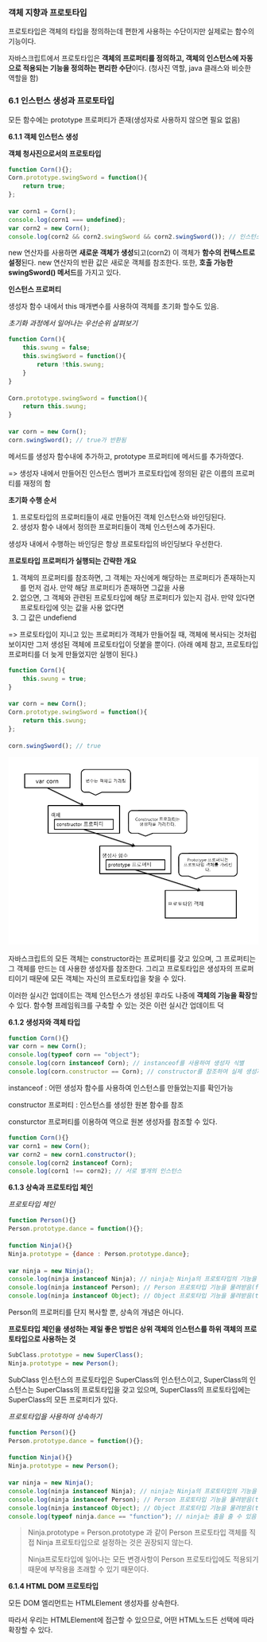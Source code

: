 ### 객체 지향과 프로토타입

프로토타입은 객체의 타입을 정의하는데 편한게 사용하는 수단이지만 실제로는 함수의 기능이다.

자바스크립트에서 프로토타입은 **객체의 프로퍼티를 정의하고, 객체의 인스턴스에 자동으로 적용되는 기능을 정의하는 편리한 수단**이다. (청사진 역할, java 클래스와 비슷한 역할을 함)



### 6.1 인스턴스 생성과 프로토타입

모든 함수에는 prototype 프로퍼티가 존재(생성자로 사용하지 않으면 필요 없음)

**6.1.1 객체 인스턴스 생성**

**객체 청사진으로서의 프로토타입**

```javascript
function Corn(){};
Corn.prototype.swingSword = function(){
    return true;
};

var corn1 = Corn();
console.log(corn1 === undefined);
var corn2 = new Corn();
console.log(corn2 && corn2.swingSword && corn2.swingSword()); // 인스턴스가 존재하고 메서드도 호출 가능
```

new 연산자를 사용하면 **새로운 객체가 생성**되고(corn2) 이 객체가 **함수의 컨텍스트로 설정**된다. new 연산자의 반환 값은 새로운 객체를 참조한다. 또한, **호출 가능한 swingSword() 메서드**를 가지고 있다.



**인스턴스 프로퍼티**

생성자 함수 내에서 this 매개변수를 사용하여 객체를 초기화 할수도 있음.

*초기화 과정에서 일어나는 우선순위 살펴보기*

```javascript
function Corn(){
    this.swung = false;
    this.swingSword = function(){
        return !this.swung;
    }
}

Corn.prototype.swingSword = function(){
    return this.swung;
}

var corn = new Corn();
corn.swingSword(); // true가 반환됨
```

메서드를 생성자 함수내에 추가하고, prototype 프로퍼티에 메서드를 추가하였다.

=> 생성자 내에서 만들어진 인스턴스 멤버가 프로토타입에 정의된 같은 이름의 프로퍼티를 재정의 함



**초기화 수행 순서**

1. 프로토타입의 프로퍼티들이 새로 만들어진 객체 인스턴스와 바인딩된다.
2. 생성자 함수 내에서 정의한 프로퍼티들이 객체 인스턴스에 추가된다.

생성자 내에서 수행하는 바인딩은 항상 프로토타입의 바인딩보다 우선한다.



**프로토타입 프로퍼티가 실행되는 간략한 개요**

1. 객체의 프로퍼티를 참조하면, 그 객체는 자신에게 해당하는 프로퍼티가 존재하는지를 먼저 검사. 만약 해당 프로퍼티가 존재하면 그값을 사용
2. 없으면, 그 객체와 관련된 프로토타입에 해당 프로퍼티가 있는지 검사. 만약 있다면 프로토타입에 잇는 값을 사용 없다면
3. 그 값은 undefiend

=> 프로토타입이 지니고 있는 프로퍼티가 객체가 만들어질 때, 객체에 복사되는 것처럼 보이지만 그저 생성된 객체에 프로토타입이 덧붙을 뿐이다. (아래 예제 참고, 프로토타입 프로퍼티를 더 늦게 만들었지만 실행이 된다.)

```javascript
function Corn(){
    this.swung = true;
}

var corn = new Corn();
Corn.prototype.swingSword = function(){
    return this.swung;
};

corn.swingSword(); // true
```

![1546863680521](./diagram1.png)

자바스크립트의 모든 객체는 constructor라는 프로퍼티를 갖고 있으며, 그 프로퍼티는 그 객체를 만드는 데 사용한 생성자를 참조한다. 그리고 프로토타입은 생성자의 프로퍼티이기 때문에 모든 객체는 자신의 프로토타입을 찾을 수 있다.

이러한 실시간 업데이트는  객체 인스턴스가 생성된 후라도 나중에 **객체의 기능을 확장**할 수 있다. 함수형 프레임워크를 구축할 수 있는 것은 이런 실시간 업데이트 덕



**6.1.2 생성자와 객체 타입**

```javascript
function Corn(){}
var corn = new Corn();
console.log(typeof corn == "object");
console.log(corn instanceof Corn); // instanceof를 사용하여 생성자 식별
console.log(corn.constructor == Corn); // constructor를 참조하여 실제 생성자 함수 참조
```

instanceof : 어떤 생성자 함수를 사용하여 인스턴스를 만들었는지를 확인가능

constructor 프로퍼티 : 인스턴스를 생성한 원본 함수를 참조

consturctor 프로퍼티를 이용하여 역으로 원본 생성자를 참조할 수 있다.

```javascript
function Corn(){}
var corn1 = new Corn();
var corn2 = new corn1.constructor();
console.log(corn2 instanceof Corn);
console.log(corn1 !== corn2); // 서로 별개의 인스턴스
```



**6.1.3 상속과 프로토타입 체인**

*프로토타입 체인*

```javascript
function Person(){}
Person.prototype.dance = function(){};

function Ninja(){}
Ninja.prototype = {dance : Person.prototype.dance};

var ninja = new Ninja();
console.log(ninja instanceof Ninja); // ninja는 Ninja의 프로토타입의 기능을 물려받음(true)
console.log(ninja instanceof Person); // Person 프로토타입 기능을 물려받음(false)
console.log(ninja instanceof Object); // Object 프로토타입 기능을 물려받음(true)
```

Person의 프로퍼티를 단지 복사할 뿐, 상속의 개념은 아니다.



**프로토타입 체인을 생성하는 제일 좋은 방법은 상위 객체의 인스턴스를 하위 객체의 프로토타입으로 사용하는 것**

```javascript
SubClass.prototype = new SuperClass();
Ninja.prototype = new Person();
```

SubClass 인스턴스의 프로토타입은 SuperClass의 인스턴스이고, SuperClass의 인스턴스는 SuperClass의 프로토타입을 갖고 있으며, SuperClass의 프로토타입에는 SuperClass의 모든 프로퍼티가 있다.



*프로토타입을 사용하여 상속하기*

```javascript
function Person(){}
Person.prototype.dance = function(){};

function Ninja(){}
Ninja.prototype = new Person();

var ninja = new Ninja();
console.log(ninja instanceof Ninja); // ninja는 Ninja의 프로토타입의 기능을 물려받음(true)
console.log(ninja instanceof Person); // Person 프로토타입 기능을 물려받음(true)
console.log(ninja instanceof Object); // Object 프로토타입 기능을 물려받음(true)
console.log(typeof ninja.dance == "function"); // ninja는 춤을 출 수 있음
```

> Ninja.prototype = Person.prototype 과 같이 Person 프로토타입 객체를 직접 Ninja 프로토타입으로 설정하는 것은 권장되지 않는다.
>
> Ninja프로토타입에 일어나는 모든 변경사항이 Person 프로토타입에도 적용되기 때문에 부작용을 초래할 수 있기 때문이다.



**6.1.4 HTML DOM 프로토타입**

모든 DOM 엘리먼트는 HTMLElement 생성자를  상속한다.

따라서 우리는 HTMLElement에 접근할 수 있으므로, 어떤 HTML노드든 선택에 따라 확장할 수 있다.

